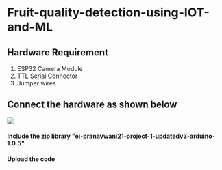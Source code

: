 # Fruit-quality-detection-using-IOT-and-ML

## Hardware Requirement
1. ESP32 Camera Module
2. TTL Serial Connector
3. Jumper wires

## Connect the hardware as shown below
<img src="https://www.circuitschools.com/wp-content/uploads/2021/12/INTERFACING-esp32-cam-WITH-usb-TO-ttl-FTDI-CONVERTER-1.webp">

#### Include the zip library "ei-pranavwani21-project-1-updatedv3-arduino-1.0.5"
#### Upload the code


